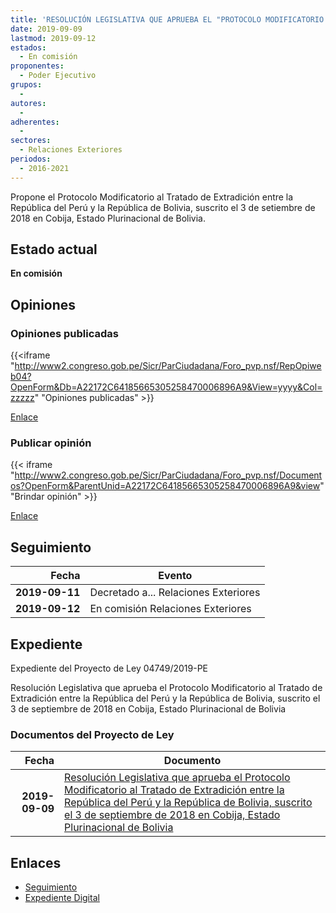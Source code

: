 ```yaml
---
title: 'RESOLUCIÓN LEGISLATIVA QUE APRUEBA EL "PROTOCOLO MODIFICATORIO AL TRATADO DE EXTRADICIÓN ENTRE LA REPÚBLICA DEL PERÚ Y LA REPÚBLICA DE BOLIVIA", SUSCRITO EL 3 DE SETIEMBRE DE 2018 EN COBIJA, ESTADO PLURINACIONAL DE BOLIVIA.'
date: 2019-09-09
lastmod: 2019-09-12
estados: 
  - En comisión
proponentes: 
  - Poder Ejecutivo
grupos: 
  - 
autores: 
  - 
adherentes: 
  - 
sectores: 
  - Relaciones Exteriores
periodos: 
  - 2016-2021
---
```


Propone el Protocolo Modificatorio al Tratado de Extradición entre la República del Perú y la República de Bolivia, suscrito el 3 de setiembre de 2018 en Cobija, Estado Plurinacional de Bolivia.


## Estado actual

**En comisión**

## Opiniones

### Opiniones publicadas

{{<iframe "http://www2.congreso.gob.pe/Sicr/ParCiudadana/Foro_pvp.nsf/RepOpiweb04?OpenForm&Db=A22172C64185665305258470006896A9&View=yyyy&Col=zzzzz" "Opiniones publicadas" >}}

[Enlace](http://www2.congreso.gob.pe/Sicr/ParCiudadana/Foro_pvp.nsf/RepOpiweb04?OpenForm&Db=A22172C64185665305258470006896A9&View=yyyy&Col=zzzzz)
### Publicar opinión

{{< iframe "http://www2.congreso.gob.pe/Sicr/ParCiudadana/Foro_pvp.nsf/Documentos?OpenForm&ParentUnid=A22172C64185665305258470006896A9&view" "Brindar opinión" >}}

[Enlace](http://www2.congreso.gob.pe/Sicr/ParCiudadana/Foro_pvp.nsf/Documentos?OpenForm&ParentUnid=A22172C64185665305258470006896A9&view)

## Seguimiento

| Fecha | Evento |
|------:|--------|
| **2019-09-11** | Decretado a... Relaciones Exteriores|
| **2019-09-12** | En comisión Relaciones Exteriores|


## Expediente

Expediente del Proyecto de Ley 04749/2019-PE

Resolución Legislativa que aprueba el Protocolo Modificatorio al Tratado de Extradición entre la República del Perú y la República de Bolivia, suscrito el 3 de septiembre de 2018 en Cobija, Estado Plurinacional de Bolivia


### Documentos del Proyecto de Ley

| Fecha | Documento |
|------:|--------|
| **2019-09-09** | [Resolución Legislativa que aprueba el Protocolo Modificatorio al Tratado de Extradición entre la República del Perú y la República de Bolivia, suscrito el 3 de septiembre de 2018 en Cobija, Estado Plurinacional de Bolivia](http://www.leyes.congreso.gob.pe/Documentos/2016_2021/Proyectos_de_Ley_y_de_Resoluciones_Legislativas/PL0474920190909.pdf) |

## Enlaces 

- [Seguimiento](http://www2.congreso.gob.pe/Sicr/TraDocEstProc/CLProLey2016.nsf/f7fff46988ca05b1052578e100829cc7/fc92f8e915a63e2a05258470006e3014?OpenDocument)
- [Expediente Digital](http://www2.congreso.gob.pe/Sicr/TraDocEstProc/CLProLey2016.nsf/f7fff46988ca05b1052578e100829cc7/fc92f8e915a63e2a05258470006e3014?OpenDocument&Click=05257FB7005EB655.eb71d0cf91d8294e05256cdf006b5706/$Body/0.1C6C)
